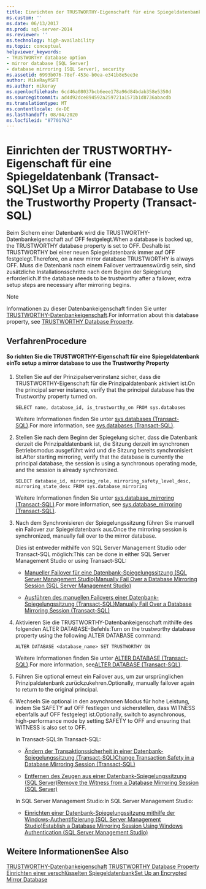 ```yaml
---
title: Einrichten der TRUSTWORTHY-Eigenschaft für eine Spiegeldatenbank (Transact-SQL) | Microsoft-Dokumentation
ms.custom: ''
ms.date: 06/13/2017
ms.prod: sql-server-2014
ms.reviewer: ''
ms.technology: high-availability
ms.topic: conceptual
helpviewer_keywords:
- TRUSTWORTHY database option
- mirror database [SQL Server]
- database mirroring [SQL Server], security
ms.assetid: 6993b076-78ef-453e-b0ea-e341b8e5ee3e
author: MikeRayMSFT
ms.author: mikeray
ms.openlocfilehash: 6cd46a08037bcb6eee178a96d84bdab358e5350d
ms.sourcegitcommit: ad4d92dce894592a259721a1571b1d8736abacdb
ms.translationtype: MT
ms.contentlocale: de-DE
ms.lasthandoff: 08/04/2020
ms.locfileid: "87701762"
---
```

# <a name="set-up-a-mirror-database-to-use-the-trustworthy-property-transact-sql"></a><span data-ttu-id="36780-102">Einrichten der TRUSTWORTHY-Eigenschaft für eine Spiegeldatenbank (Transact-SQL)</span><span class="sxs-lookup"><span data-stu-id="36780-102">Set Up a Mirror Database to Use the Trustworthy Property (Transact-SQL)</span></span>
  <span data-ttu-id="36780-103">Beim Sichern einer Datenbank wird die TRUSTWORTHY-Datenbankeigenschaft auf OFF festgelegt.</span><span class="sxs-lookup"><span data-stu-id="36780-103">When a database is backed up, the TRUSTWORTHY database property is set to OFF.</span></span> <span data-ttu-id="36780-104">Deshalb ist TRUSTWORTHY bei einer neuen Spiegeldatenbank immer auf OFF festgelegt.</span><span class="sxs-lookup"><span data-stu-id="36780-104">Therefore, on a new mirror database TRUSTWORTHY is always OFF.</span></span> <span data-ttu-id="36780-105">Muss die Datenbank nach einem Failover vertrauenswürdig sein, sind zusätzliche Installationsschritte nach dem Beginn der Spiegelung erforderlich.</span><span class="sxs-lookup"><span data-stu-id="36780-105">If the database needs to be trustworthy after a failover, extra setup steps are necessary after mirroring begins.</span></span>  
  
> [!NOTE]  
>  <span data-ttu-id="36780-106">Informationen zu dieser Datenbankeigenschaft finden Sie unter [TRUSTWORTHY-Datenbankeigenschaft](../../relational-databases/security/trustworthy-database-property.md).</span><span class="sxs-lookup"><span data-stu-id="36780-106">For information about this database property, see [TRUSTWORTHY Database Property](../../relational-databases/security/trustworthy-database-property.md).</span></span>  
  
## <a name="procedure"></a><span data-ttu-id="36780-107">Verfahren</span><span class="sxs-lookup"><span data-stu-id="36780-107">Procedure</span></span>  
  
#### <a name="to-setup-a-mirror-database-to-use-the-trustworthy-property"></a><span data-ttu-id="36780-108">So richten Sie die TRUSTWORTHY-Eigenschaft für eine Spiegeldatenbank ein</span><span class="sxs-lookup"><span data-stu-id="36780-108">To setup a mirror database to use the Trustworthy Property</span></span>  
  
1.  <span data-ttu-id="36780-109">Stellen Sie auf der Prinzipalserverinstanz sicher, dass die TRUSTWORTHY-Eigenschaft für die Prinzipaldatenbank aktiviert ist.</span><span class="sxs-lookup"><span data-stu-id="36780-109">On the principal server instance, verify that the principal database has the Trustworthy property turned on.</span></span>  
  
    ```  
    SELECT name, database_id, is_trustworthy_on FROM sys.databases   
    ```  
  
     <span data-ttu-id="36780-110">Weitere Informationen finden Sie unter [sys.databases &#40;Transact-SQL&#41;](/sql/relational-databases/system-catalog-views/sys-databases-transact-sql).</span><span class="sxs-lookup"><span data-stu-id="36780-110">For more information, see [sys.databases &#40;Transact-SQL&#41;](/sql/relational-databases/system-catalog-views/sys-databases-transact-sql).</span></span>  
  
2.  <span data-ttu-id="36780-111">Stellen Sie nach dem Beginn der Spiegelung sicher, dass die Datenbank derzeit die Prinzipaldatenbank ist, die Sitzung derzeit im synchronen Betriebsmodus ausgeführt wird und die Sitzung bereits synchronisiert ist.</span><span class="sxs-lookup"><span data-stu-id="36780-111">After starting mirroring, verify that the database is currently the principal database, the session is using a synchronous operating mode, and the session is already synchronized.</span></span>  
  
    ```  
    SELECT database_id, mirroring_role, mirroring_safety_level_desc, mirroring_state_desc FROM sys.database_mirroring  
    ```  
  
     <span data-ttu-id="36780-112">Weitere Informationen finden Sie unter [sys.database_mirroring &#40;Transact-SQL&#41;](/sql/relational-databases/system-catalog-views/sys-database-mirroring-transact-sql).</span><span class="sxs-lookup"><span data-stu-id="36780-112">For more information, see [sys.database_mirroring &#40;Transact-SQL&#41;](/sql/relational-databases/system-catalog-views/sys-database-mirroring-transact-sql).</span></span>  
  
3.  <span data-ttu-id="36780-113">Nach dem Synchronisieren der Spiegelungssitzung führen Sie manuell ein Failover zur Spiegeldatenbank aus.</span><span class="sxs-lookup"><span data-stu-id="36780-113">Once the mirroring session is synchronized, manually fail over to the mirror database.</span></span>  
  
     <span data-ttu-id="36780-114">Dies ist entweder mithilfe von SQL Server Management Studio oder Transact-SQL möglich:</span><span class="sxs-lookup"><span data-stu-id="36780-114">This can be done in either SQL Server Management Studio or using Transact-SQL:</span></span>  
  
    -   [<span data-ttu-id="36780-115">Manueller Failover für eine Datenbank-Spiegelungssitzung &#40;SQL Server Management Studio&#41;</span><span class="sxs-lookup"><span data-stu-id="36780-115">Manually Fail Over a Database Mirroring Session &#40;SQL Server Management Studio&#41;</span></span>](manually-fail-over-a-database-mirroring-session-sql-server-management-studio.md)  
  
    -   [<span data-ttu-id="36780-116">Ausführen des manuellen Failovers einer Datenbank-Spiegelungssitzung &#40;Transact-SQL&#41;</span><span class="sxs-lookup"><span data-stu-id="36780-116">Manually Fail Over a Database Mirroring Session &#40;Transact-SQL&#41;</span></span>](manually-fail-over-a-database-mirroring-session-transact-sql.md)  
  
4.  <span data-ttu-id="36780-117">Aktivieren Sie die TRUSTWORTHY-Datenbankeigenschaft mithilfe des folgenden ALTER DATABASE-Befehls:</span><span class="sxs-lookup"><span data-stu-id="36780-117">Turn on the trustworthy database property using the following ALTER DATABASE command:</span></span>  
  
    ```  
    ALTER DATABASE <database_name> SET TRUSTWORTHY ON  
    ```  
  
     <span data-ttu-id="36780-118">Weitere Informationen finden Sie unter [ALTER DATABASE &#40;Transact-SQL&#41;](/sql/t-sql/statements/alter-database-transact-sql).</span><span class="sxs-lookup"><span data-stu-id="36780-118">For more information, see[ALTER DATABASE &#40;Transact-SQL&#41;](/sql/t-sql/statements/alter-database-transact-sql).</span></span>  
  
5.  <span data-ttu-id="36780-119">Führen Sie optional erneut ein Failover aus, um zur ursprünglichen Prinzipaldatenbank zurückzukehren.</span><span class="sxs-lookup"><span data-stu-id="36780-119">Optionally, manually failover again to return to the original principal.</span></span>  
  
6.  <span data-ttu-id="36780-120">Wechseln Sie optional in den asynchronen Modus für hohe Leistung, indem Sie SAFETY auf OFF festlegen und sicherstellen, dass WITNESS ebenfalls auf OFF festgelegt ist.</span><span class="sxs-lookup"><span data-stu-id="36780-120">Optionally, switch to asynchronous, high-performance mode by setting SAFETY to OFF and ensuring that WITNESS is also set to OFF.</span></span>  
  
     <span data-ttu-id="36780-121">In Transact-SQL:</span><span class="sxs-lookup"><span data-stu-id="36780-121">In Transact-SQL:</span></span>  
  
    -   [<span data-ttu-id="36780-122">Ändern der Transaktionssicherheit in einer Datenbank-Spiegelungssitzung &#40;Transact-SQL&#41;</span><span class="sxs-lookup"><span data-stu-id="36780-122">Change Transaction Safety in a Database Mirroring Session &#40;Transact-SQL&#41;</span></span>](change-transaction-safety-in-a-database-mirroring-session-transact-sql.md)  
  
    -   [<span data-ttu-id="36780-123">Entfernen des Zeugen aus einer Datenbank-Spiegelungssitzung &#40;SQL Server&#41;</span><span class="sxs-lookup"><span data-stu-id="36780-123">Remove the Witness from a Database Mirroring Session &#40;SQL Server&#41;</span></span>](remove-the-witness-from-a-database-mirroring-session-sql-server.md)  
  
     <span data-ttu-id="36780-124">In SQL Server Management Studio:</span><span class="sxs-lookup"><span data-stu-id="36780-124">In SQL Server Management Studio:</span></span>  
  
    -   [<span data-ttu-id="36780-125">Einrichten einer Datenbank-Spiegelungssitzung mithilfe der Windows-Authentifizierung &#40;SQL Server Management Studio&#41;</span><span class="sxs-lookup"><span data-stu-id="36780-125">Establish a Database Mirroring Session Using Windows Authentication &#40;SQL Server Management Studio&#41;</span></span>](establish-database-mirroring-session-windows-authentication.md)  
  
## <a name="see-also"></a><span data-ttu-id="36780-126">Weitere Informationen</span><span class="sxs-lookup"><span data-stu-id="36780-126">See Also</span></span>  
 <span data-ttu-id="36780-127">[TRUSTWORTHY-Datenbankeigenschaft](../../relational-databases/security/trustworthy-database-property.md) </span><span class="sxs-lookup"><span data-stu-id="36780-127">[TRUSTWORTHY Database Property](../../relational-databases/security/trustworthy-database-property.md) </span></span>  
 [<span data-ttu-id="36780-128">Einrichten einer verschlüsselten Spiegeldatenbank</span><span class="sxs-lookup"><span data-stu-id="36780-128">Set Up an Encrypted Mirror Database</span></span>](set-up-an-encrypted-mirror-database.md)  
  
  
